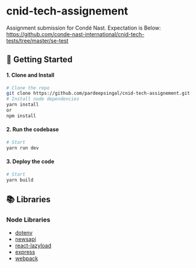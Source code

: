 # cnid-tech-assignement

Assignment submission for Condé Nast.
Expectation is Below:
https://github.com/conde-nast-international/cnid-tech-tests/tree/master/se-test

## 🚀 Getting Started

#### 1. Clone and Install

```bash
# Clone the repo
git clone https://github.com/pardeepsingal/cnid-tech-assignement.git
# Install node dependencies
yarn install
or
npm install
```

#### 2. Run the codebase

```bash
# Start
yarn run dev
```

#### 3. Deploy the code

```bash
# Start
yarn build
```

## 📚 Libraries

### Node Libraries

-   [dotenv](https://www.npmjs.com/package/dotenv/)
-   [newsapi](https://www.npmjs.com/package/newsapi)
-   [react-lazyload](https://www.npmjs.com/package/react-lazyload)
-   [express](https://www.npmjs.com/package/express)
-   [webpack](https://www.npmjs.com/package/webpack)

